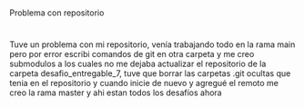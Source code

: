 #
Problema con repositorio
#

###
Tuve un problema con mi repositorio, venía trabajando todo en la rama main pero por error escribi comandos de git en otra carpeta y me creo submodulos a los cuales no me dejaba actualizar el repositorio de la carpeta desafio_entregable_7, tuve que borrar las carpetas .git ocultas que tenia en el repositorio y cuando inicie de nuevo y agregué el remoto me creo la rama master y ahi estan todos los desafíos ahora
###
